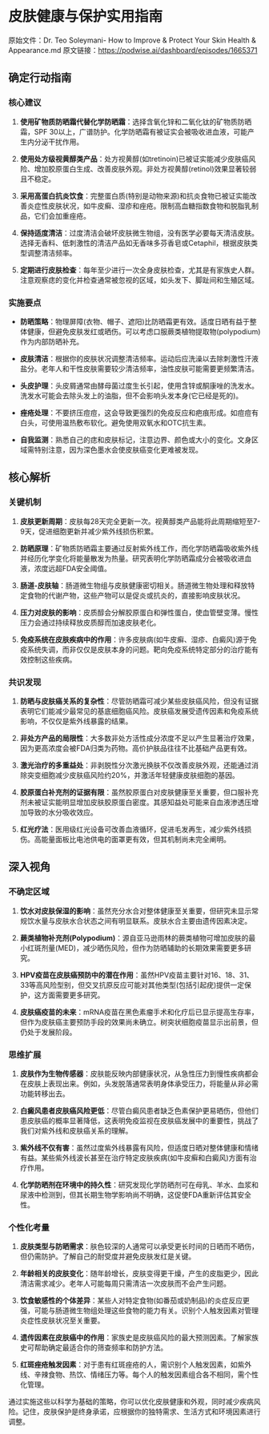 # 皮肤健康与保护实用指南

原始文件：Dr. Teo Soleymani- How to Improve & Protect Your Skin Health & Appearance.md
原文链接：https://podwise.ai/dashboard/episodes/1665371

## 确定行动指南

### 核心建议
1. **使用矿物质防晒霜代替化学防晒霜**：选择含氧化锌和二氧化钛的矿物质防晒霜，SPF 30以上，广谱防护。化学防晒霜有被证实会被吸收进血液，可能产生内分泌干扰作用。
   
2. **使用处方级视黄醇类产品**：处方视黄醇(如tretinoin)已被证实能减少皮肤癌风险、增加胶原蛋白生成、改善皮肤外观。非处方视黄醇(retinol)效果显著较弱且不稳定。

3. **采用高蛋白抗炎饮食**：完整蛋白质(特别是动物来源)和抗炎食物已被证实能改善炎症性皮肤状况，如牛皮癣、湿疹和痤疮。限制高血糖指数食物和脱脂乳制品，它们会加重痤疮。

4. **保持适度清洁**：过度清洁会破坏皮肤微生物组，没有医学必要每天清洁皮肤。选择无香料、低刺激性的清洁产品如无香味多芬香皂或Cetaphil，根据皮肤类型调整清洁频率。

5. **定期进行皮肤检查**：每年至少进行一次全身皮肤检查，尤其是有家族史人群。注意观察痣的变化并检查通常被忽视的区域，如头发下、脚趾间和生殖区域。

### 实施要点

- **防晒策略**：物理屏障(衣物、帽子、遮阳)比防晒霜更有效。适度日晒有益于整体健康，但避免皮肤发红或晒伤。可以考虑口服蕨类植物提取物(polypodium)作为内部防晒补充。

- **皮肤清洁**：根据你的皮肤状况调整清洁频率。运动后应洗澡以去除刺激性汗液盐分。老年人和干性皮肤需要较少清洁频率，油性皮肤可能需要更频繁清洁。

- **头皮护理**：头皮屑通常由酵母菌过度生长引起，使用含锌或酮康唑的洗发水。洗发水可能会去除头发上的油脂，但不会影响头发本身(它已经是死的)。

- **痤疮处理**：不要挤压痘痘，这会导致更强烈的免疫反应和疤痕形成。如痘痘有白头，可使用温热敷布软化。避免使用双氧水和OTC抗生素。

- **自我监测**：熟悉自己的痣和皮肤标记，注意边界、颜色或大小的变化。文身区域需特别注意，因为深色墨水会使皮肤癌变化更难被发现。

## 核心解析

### 关键机制

1. **皮肤更新周期**：皮肤每28天完全更新一次。视黄醇类产品能将此周期缩短至7-9天，促进细胞更新并减少紫外线损伤积累。

2. **防晒原理**：矿物质防晒霜主要通过反射紫外线工作，而化学防晒霜吸收紫外线并经历化学变化将能量散发为热量。研究表明化学防晒霜成分会被吸收进血液，浓度远超FDA安全阈值。

3. **肠道-皮肤轴**：肠道微生物组与皮肤健康密切相关。肠道微生物处理和释放特定食物的代谢产物，这些产物可以是促炎或抗炎的，直接影响皮肤状况。

4. **压力对皮肤的影响**：皮质醇会分解胶原蛋白和弹性蛋白，使血管壁变薄。慢性压力会通过持续释放皮质醇而加速皮肤老化。

5. **免疫系统在皮肤疾病中的作用**：许多皮肤病(如牛皮癣、湿疹、白癜风)源于免疫系统失调，而非仅仅是皮肤本身的问题。靶向免疫系统特定部分的治疗能有效控制这些疾病。

### 共识发现

1. **防晒与皮肤癌关系的复杂性**：尽管防晒霜可减少某些皮肤癌风险，但没有证据表明它们能减少最常见的基底细胞癌风险。皮肤癌发展受遗传因素和免疫系统影响，不仅仅是紫外线暴露的结果。

2. **非处方产品的局限性**：大多数非处方活性成分浓度不足以产生显著治疗效果，因为更高浓度会被FDA归类为药物。高价护肤品往往不比基础产品更有效。

3. **激光治疗的多重益处**：非剥脱性分次激光换肤不仅改善皮肤外观，还能通过消除突变细胞减少皮肤癌风险约20%，并激活年轻健康皮肤细胞的基因。

4. **胶原蛋白补充剂的证据有限**：虽然胶原蛋白对皮肤健康至关重要，但口服补充剂未被证实能明显增加皮肤胶原蛋白密度。其感知益处可能来自血液渗透压增加导致的水分吸收效应。

5. **红光疗法**：医用级红光设备可改善血液循环，促进毛发再生，减少紫外线损伤。高能量面板比电池供电的面罩更有效，但其机制尚未完全阐明。

## 深入视角

### 不确定区域

1. **饮水对皮肤保湿的影响**：虽然充分水合对整体健康至关重要，但研究未显示常规饮水量与皮肤水合状态之间有明显联系。皮肤水合主要由遗传因素决定。

2. **蕨类植物补充剂(Polypodium)**：源自亚马逊雨林的蕨类植物可增加皮肤的最小红斑剂量(MED)，减少晒伤风险，但作为防晒辅助的长期效果需要更多研究。

3. **HPV疫苗在皮肤癌预防中的潜在作用**：虽然HPV疫苗主要针对16、18、31、33等高风险型别，但交叉抗原反应可能对其他类型(包括引起疣)提供一定保护，这方面需要更多研究。

4. **皮肤癌疫苗的未来**：mRNA疫苗在黑色素瘤手术和化疗后已显示提高生存率，但作为皮肤癌主要预防手段的效果尚未确立。树突状细胞疫苗显示出前景，但仍处于发展阶段。

### 思维扩展

1. **皮肤作为生物传感器**：皮肤能反映内部健康状况，从急性压力到慢性疾病都会在皮肤上表现出来。例如，头发脱落通常表明身体承受压力，将能量从非必需功能转移出去。

2. **白癜风患者皮肤癌风险更低**：尽管白癜风患者缺乏色素保护更易晒伤，但他们患皮肤癌的概率显著降低，这表明免疫监视在皮肤癌发展中的重要性，挑战了我们对紫外线和皮肤癌关系的理解。

3. **紫外线不仅有害**：虽然过度紫外线暴露有风险，但适度日晒对整体健康和情绪有益。某些紫外线波长甚至在治疗特定皮肤疾病(如牛皮癣和白癜风)方面有治疗作用。

4. **化学防晒剂在环境中的持久性**：研究发现化学防晒剂可在母乳、羊水、血浆和尿液中检测到，但其长期生物学影响尚不明确，这促使FDA重新评估其安全性。

### 个性化考量

1. **皮肤类型与防晒需求**：肤色较深的人通常可以承受更长时间的日晒而不晒伤，但仍需防护。了解自己的耐受度并避免皮肤发红是关键。

2. **年龄相关的皮肤变化**：随年龄增长，皮肤变得更干燥，产生的皮脂更少，因此清洁需求减少。老年人可能每周只需清洁一次皮肤而不会产生问题。

3. **饮食敏感性的个体差异**：某些人对特定食物(如番茄或奶制品)的炎症反应更强，可能与肠道微生物组处理这些食物的能力有关。识别个人触发因素对管理炎症性皮肤状况至关重要。

4. **遗传因素在皮肤癌中的作用**：家族史是皮肤癌风险的最大预测因素。了解家族史可帮助确定最适合你的筛查频率和防护方法。

5. **红斑痤疮触发因素**：对于患有红斑痤疮的人，需识别个人触发因素，如紫外线、辛辣食物、热饮、情绪压力等。每个人的触发因素组合各不相同，需个性化管理。

通过实施这些以科学为基础的策略，你可以优化皮肤健康和外观，同时减少疾病风险。记住，皮肤保护是终身承诺，应根据你的独特需求、生活方式和环境因素进行调整。
